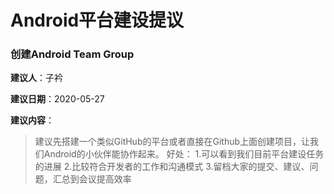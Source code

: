 



# **Android平台建设提议**



### **创建Android Team Group**

**建议人**：子衿

**建议日期**：2020-05-27

**建议内容**：

> 建议先搭建一个类似GitHub的平台或者直接在Github上面创建项目，让我们Android的小伙伴能协作起来。
> 好处：
> 1.可以看到我们目前平台建设任务的进展
> 2.比较符合开发者的工作和沟通模式
> 3.留档大家的提交、建议、问题，汇总到会议提高效率

